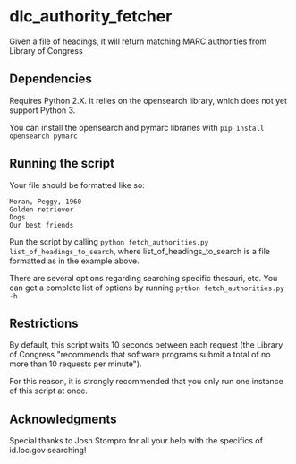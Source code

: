 # dlc_authority_fetcher
Given a file of headings, it will return matching MARC authorities from Library of Congress

## Dependencies

Requires Python 2.X.  It relies on the opensearch library, which does not yet support Python 3.

You can install the opensearch and pymarc libraries with `pip install opensearch pymarc`

## Running the script

Your file should be formatted like so:

    Moran, Peggy, 1960-
    Golden retriever
    Dogs
    Our best friends

Run the script by calling `python fetch_authorities.py list_of_headings_to_search`, where list_of_headings_to_search is a file formatted as in the example above.

There are several options regarding searching specific thesauri, etc.  You can get a complete list of options by running `python fetch_authorities.py -h`

## Restrictions

By default, this script waits 10 seconds between each request (the Library of Congress "recommends that software programs submit a total of no more than 10 requests per minute").

For this reason, it is strongly recommended that you only run one instance of this script at once.

## Acknowledgments

Special thanks to Josh Stompro for all your help with the specifics of id.loc.gov searching!
